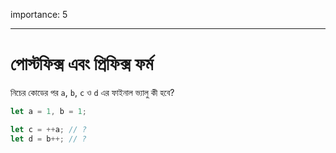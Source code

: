 importance: 5

---

# পোস্টফিক্স এবং প্রিফিক্স ফর্ম

নিচের কোডের পর `a`, `b`, `c` ও `d` এর ফাইনাল ভ্যালু কী হবে?

```js
let a = 1, b = 1;

let c = ++a; // ?
let d = b++; // ?
```

